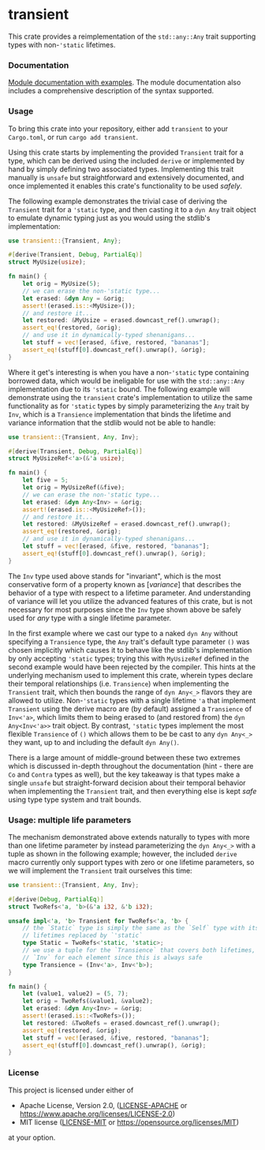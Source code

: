 transient
=====
This crate provides a reimplementation of the `std::any::Any` trait supporting
types with non-`'static` lifetimes.

### Documentation

[Module documentation with examples](https://docs.rs/transient).
The module documentation also includes a comprehensive description of the
syntax supported.

### Usage

To bring this crate into your repository, either add `transient` to your
`Cargo.toml`, or run `cargo add transient`.

Using this crate starts by implementing the provided `Transient` trait for a 
type, which can be derived using the included `derive` or implemented by hand
by simply defining two associated types. Implementing this trait manually is 
`unsafe` but straightforward and extensively documented, and once implemented
it enables this crate's functionality to be used _safely_.

The following example demonstrates the trivial case of deriving the `Transient` 
trait for a `'static` type, and then casting it to a `dyn Any` trait object to 
emulate dynamic typing just as you would using the stdlib's implementation:

```rust
use transient::{Transient, Any};

#[derive(Transient, Debug, PartialEq)]
struct MyUsize(usize);

fn main() {
    let orig = MyUsize(5);
    // we can erase the non-'static type...
    let erased: &dyn Any = &orig;
    assert!(erased.is::<MyUsize>());
    // and restore it...
    let restored: &MyUsize = erased.downcast_ref().unwrap();
    assert_eq!(restored, &orig);
    // and use it in dynamically-typed shenanigans...
    let stuff = vec![erased, &five, restored, "bananas"];
    assert_eq!(stuff[0].downcast_ref().unwrap(), &orig);
}
```

Where it get's interesting is when you have a non-`'static` type containing 
borrowed data, which would be ineligable for use with the `std::any::Any`
implementation due to its `'static` bound. The following example will 
demonstrate using the `transient` crate's implementation to utilize the
same functionality as for `'static` types by simply parameterizing the 
`Any` trait by `Inv`, which is a `Transience` implementation that binds 
the lifetime and variance information that the stdlib would not be able
to handle:

```rust
use transient::{Transient, Any, Inv};

#[derive(Transient, Debug, PartialEq)]
struct MyUsizeRef<'a>(&'a usize);

fn main() {
    let five = 5;
    let orig = MyUsizeRef(&five);
    // we can erase the non-'static type...
    let erased: &dyn Any<Inv> = &orig;
    assert!(erased.is::<MyUsizeRef>());
    // and restore it...
    let restored: &MyUsizeRef = erased.downcast_ref().unwrap();
    assert_eq!(restored, &orig);
    // and use it in dynamically-typed shenanigans...
    let stuff = vec![erased, &five, restored, "bananas"];
    assert_eq!(stuff[0].downcast_ref().unwrap(), &orig);
}
```

The `Inv` type used above stands for "invariant", which is the most conservative 
form of a property known as [_variance_] that describes the behavior of a type 
with respect to a lifetime parameter. And understanding of variance will let 
you utilize the advanced features of this crate, but is not necessary for most 
purposes since the `Inv` type shown above be safely used for _any_ type with 
a single lifetime parameter. 

In the first example where we cast our type to a naked `dyn Any` without specifying 
a `Transience` type, the `Any` trait's default type parameter `()` was chosen
implicitly which causes it to behave like the stdlib's implementation by only 
accepting `'static` types; trying this with `MyUsizeRef` defined in the second 
example would have been rejected by the compiler. This hints at the underlying 
mechanism used to implement this crate, wherein types declare their temporal 
relationships (i.e. `Transience`) when implementing the `Transient` trait, which 
then bounds the range of `dyn Any<_>` flavors they are allowed to utilize. 
Non-`'static` types with a single lifetime `'a` that implement `Transient` using 
the derive macro are (by default) assigned a `Transience` of `Inv<'a>`, which 
limits them to being erased to (and restored from) the `dyn Any<Inv<'a>>` trait
object. By contrast, `'static` types implement the most flexible `Transience` 
of `()` which allows them to be be cast to any `dyn Any<_>` they want, up to 
and including the default `dyn Any()`. 

There is a large amount of middle-ground between these two extremes which is 
discussed in-depth throughout the documentation (hint - there are `Co` and 
`Contra` types as well), but the key takeaway is that types make a single 
`unsafe` but straight-forward decision about their temporal behavior when 
implementing the `Transient` trait, and then everything else is kept _safe_ 
using type type system and trait bounds.

### Usage: multiple life parameters

The mechanism demonstrated above extends naturally to types with more than one 
lifetime parameter by instead parameterizing the `dyn Any<_>` with a tuple as 
shown in the following example; however, the included `derive` macro currently 
only support types with zero or one lifetime parameters, so we will implement 
the `Transient` trait ourselves this time:

```rust
use transient::{Transient, Any, Inv};

#[derive(Debug, PartialEq)]
struct TwoRefs<'a, 'b>(&'a i32, &'b i32);

unsafe impl<'a, 'b> Transient for TwoRefs<'a, 'b> {
    // the `Static` type is simply the same as the `Self` type with its 
    // lifetimes replaced by `'static`
    type Static = TwoRefs<'static, 'static>;
    // we use a tuple for the `Transience` that covers both lifetimes, using 
    // `Inv` for each element since this is always safe
    type Transience = (Inv<'a>, Inv<'b>);
}

fn main() {
    let (value1, value2) = (5, 7);
    let orig = TwoRefs(&value1, &value2);
    let erased: &dyn Any<Inv> = &orig;
    assert!(erased.is::<TwoRefs>());
    let restored: &TwoRefs = erased.downcast_ref().unwrap();
    assert_eq!(restored, &orig);
    let stuff = vec![erased, &five, restored, "bananas"];
    assert_eq!(stuff[0].downcast_ref().unwrap(), &orig);
}
```

### License

This project is licensed under either of

 * Apache License, Version 2.0, ([LICENSE-APACHE](LICENSE-APACHE) or
   https://www.apache.org/licenses/LICENSE-2.0)
 * MIT license ([LICENSE-MIT](LICENSE-MIT) or
   https://opensource.org/licenses/MIT)

at your option.

[variance]: https://doc.rust-lang.org/nomicon/subtyping.html